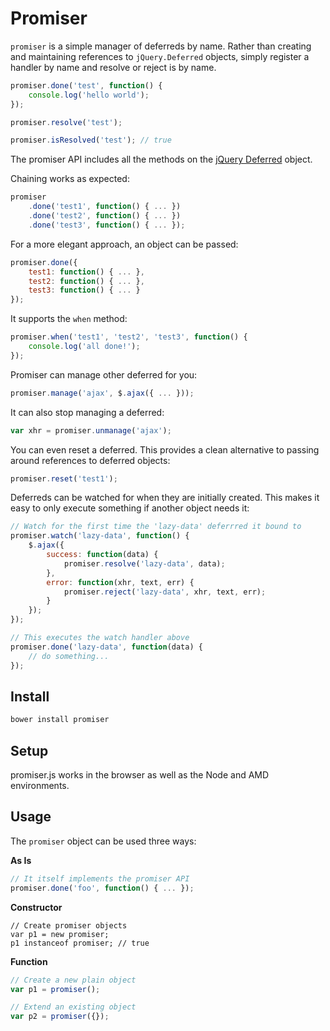 # Promiser

`promiser` is a simple manager of deferreds by name. Rather than creating and maintaining references to `jQuery.Deferred` objects, simply register a handler by name and resolve or reject is by name.

```javascript
promiser.done('test', function() {
    console.log('hello world');
});

promiser.resolve('test');

promiser.isResolved('test'); // true
```

The promiser API includes all the methods on the [jQuery Deferred](http://api.jquery.com/category/deferred-object/) object.

Chaining works as expected:

```javascript
promiser
    .done('test1', function() { ... })
    .done('test2', function() { ... })
    .done('test3', function() { ... });
```

For a more elegant approach, an object can be passed:

```javascript
promiser.done({
    test1: function() { ... },
    test2: function() { ... },
    test3: function() { ... }
});
```

It supports the `when` method:

```javascript
promiser.when('test1', 'test2', 'test3', function() {
    console.log('all done!');
});
```

Promiser can manage other deferred for you:

```javascript
promiser.manage('ajax', $.ajax({ ... }));
```

It can also stop managing a deferred:

```javascript
var xhr = promiser.unmanage('ajax');
```

You can even reset a deferred. This provides a clean alternative to passing around references to deferred objects:

```javascript
promiser.reset('test1');
```

Deferreds can be watched for when they are initially created. This makes it easy to only execute something if another object needs it:

```javascript
// Watch for the first time the 'lazy-data' deferrred it bound to
promiser.watch('lazy-data', function() {
    $.ajax({
        success: function(data) {
            promiser.resolve('lazy-data', data);
        },
        error: function(xhr, text, err) {
            promiser.reject('lazy-data', xhr, text, err);
        }
    });
});

// This executes the watch handler above
promiser.done('lazy-data', function(data) {
    // do something...
});
```

## Install

```bash
bower install promiser
```

## Setup

promiser.js works in the browser as well as the Node and AMD environments.

## Usage

The `promiser` object can be used three ways:

**As Is**

```javascript
// It itself implements the promiser API
promiser.done('foo', function() { ... });
```

**Constructor**

```javscript
// Create promiser objects
var p1 = new promiser;
p1 instanceof promiser; // true
```

**Function**

```javascript
// Create a new plain object
var p1 = promiser();

// Extend an existing object
var p2 = promiser({});
```
